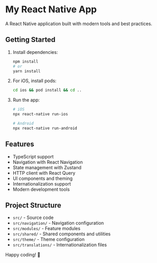 # My React Native App

A React Native application built with modern tools and best practices.

## Getting Started

1. Install dependencies:
   ```bash
   npm install
   # or
   yarn install
   ```

2. For iOS, install pods:
   ```bash
   cd ios && pod install && cd ..
   ```

3. Run the app:
   ```bash
   # iOS
   npx react-native run-ios
   
   # Android
   npx react-native run-android
   ```

## Features

- TypeScript support
- Navigation with React Navigation
- State management with Zustand
- HTTP client with React Query
- UI components and theming
- Internationalization support
- Modern development tools

## Project Structure

- `src/` - Source code
- `src/navigation/` - Navigation configuration
- `src/modules/` - Feature modules
- `src/shared/` - Shared components and utilities
- `src/theme/` - Theme configuration
- `src/translations/` - Internationalization files

Happy coding! 🚀
